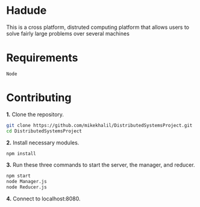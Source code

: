 # Hadude

This is a cross platform, distruted computing platform that allows users to solve fairly large problems over several machines

# Requirements
    Node 

# Contributing
**1\.** Clone the repository.

```bash
git clone https://github.com/mikekhalil/DistributedSystemsProject.git
cd DistributedSystemsProject
```


**2\.** Install necessary modules.
```bash
npm install
```
**3\.** Run these three commands to start the server, the manager, and reducer.
```bash
npm start
node Manager.js
node Reducer.js
```

**4\.** Connect to localhost:8080.
